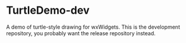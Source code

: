 TurtleDemo-dev
==============

A demo of turtle-style drawing for wxWidgets. This is the development repository, you probably want the release repository instead.
